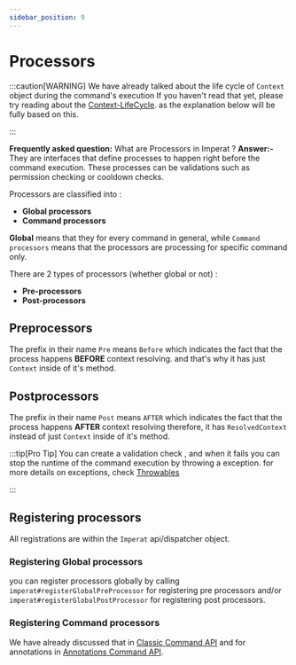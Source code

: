 ```yaml
---
sidebar_position: 9
---
```

# Processors

:::caution[WARNING]
We have already talked about the life cycle of `Context` object during the command's execution
If you haven't read that yet, please try reading about the [Context-LifeCycle](Dispatcher%20API.md#life-cycle-of-context).
as the explanation below will be fully based on this.

:::

**Frequently asked question:** What are Processors in Imperat ? 
**Answer:-**
They are interfaces that define processes to happen right before the command execution.
These processes can be validations such as permission checking or cooldown checks.

Processors are classified into :
- **Global processors**
- **Command processors**

**Global** means that they for every command in general, while `Command processors` means that the processors are processing for specific command only.

There are 2 types of processors (whether global or not) :
- **Pre-processors**
- **Post-processors**

## Preprocessors
The prefix in their name `Pre` means `Before` which indicates the fact that the process happens **BEFORE** context resolving.
and that's why it has just `Context` inside of it's method.

## Postprocessors
The prefix in their name `Post` means `AFTER` which indicates the fact that the process happens **AFTER** context resolving
therefore, it has `ResolvedContext` instead of just `Context` inside of it's method.



:::tip[Pro Tip]
You can create a validation check , and when it fails you can stop the runtime of the command execution 
by throwing a exception.
for more details on exceptions, check [Throwables](Throwables.md)

:::

## Registering processors
All registrations are within the `Imperat` api/dispatcher object. 

### Registering Global processors
you can register processors globally by calling `imperat#registerGlobalPreProcessor` for registering pre processors and/or 
`imperat#registerGlobalPostProcessor` for registering post processors.

### Registering Command processors
We have already discussed that in [Classic Command API](command-api/Classic%20Command%20API.md) and for annotations in [Annotations Command API](command-api/Annotations%20Command%20API.md).